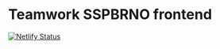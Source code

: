 # Teamwork SSPBRNO frontend
[![Netlify Status](https://api.netlify.com/api/v1/badges/8f145cd2-5cdc-463e-b731-f3fa85276900/deploy-status)](https://app.netlify.com/sites/teamwork-sspbrno/deploys)